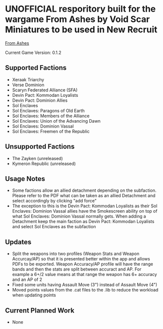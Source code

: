 # UNOFFICIAL resporitory built for the wargame From Ashes by Void Scar Miniatures to be used in New Recruit

[From Ashes](https://voidscarminiatures.com)

Current Game Version: 0.1.2

## Supported Factions
- Xeraak Triarchy
- Verse Dominion
- Scaryn Federated Alliance (SFA)
- Devin Pact: Kommodan Loyalists
- Devin Pact: Dominion Allies
- Sol Enclaves
- Sol Enclaves: Paragons of Old Earth
- Sol Enclaves: Members of the Alliance
- Sol Enclaves: Union of the Advancing Dawn
- Sol Enclaves: Dominion Vassal
- Sol Enclaves: Freemen of the Republic

## Unsupported Factions
- The Zayken (unreleased)
- Kymeron Republic (unreleased)

## Usage Notes
- Some factions allow an allied detachment depending on the subfaction. Please refer to the PDF what can be taken as an allied Detachment and select accordingly by clicking "add force" 
- The exception to this is the Devin Pact: Kommodan Loyalists as their Sol Enclaves: Dominion Vassal allies have the Smokescreen ability on top of what Sol Enclaves: Dominion Vassal normally gets. When adding a Detachment keep the main faction as Devin Pact: Kommodan Loyalists and select Sol Enclaves as the subfaction

## Updates
- Split the weapons into two profiles (Weapon Stats and Weapon Accurcay/AP) so that it is presented better within the app and allows PDFs to be exported. Weapon Accuracy/AP profile will have the range bands and then the stats are split between accuract and AP. For example a 6+/2 value means at that range the weapon has 6+ accuracy and an AP of 2
- Fixed some units having Assault Move (3") instead of Assault Move (4")
- Moved points values from the .cat files to the .lib to reduce the workload when updating points

## Current Planned Work
- None
